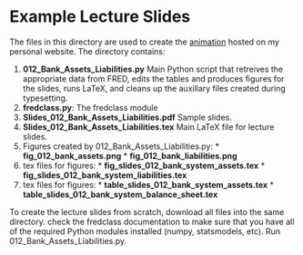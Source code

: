 Example Lecture Slides
======================

The files in this directory are used to create the [animation](http://www.briancjenkins.com/pdf/Slides_012_Bank_Assets_Liabilities.pdf) hosted on my personal website. The directory contains:

  1. **012_Bank_Assets_Liabilities.py**	Main Python script that retreives the appropriate data from FRED, edits the tables and produces figures for the slides, runs LaTeX, and cleans up the auxillary files created during typesetting.
  2. **fredclass.py**: The fredclass module
  3. **Slides_012_Bank_Assets_Liabilities.pdf** Sample slides.
  4. **Slides_012_Bank_Assets_Liabilities.tex**	Main LaTeX file for lecture slides.
  5. Figures created by 012_Bank_Assets_Liabilities.py:
    * **fig_012_bank_assets.png**
    * **fig_012_bank_liabilities.png**
  6. tex files for figures:
    * **fig_slides_012_bank_system_assets.tex**
    * **fig_slides_012_bank_system_liabilities.tex**
  7. tex files for figures:
    * **table_slides_012_bank_system_assets.tex**
    * **table_slides_012_bank_system_balance_sheet.tex**
    <!--* **table_slides_012_bank_system_liabilities.tex**-->
    <!--* **table_slides_012_bank_system_loans.tex**-->

  To create the lecture slides from scratch, download all files into the same directory. check the fredclass documentation to make sure that you have all of the required Python modules installed (numpy, statsmodels, etc). Run 012_Bank_Assets_Liabilities.py.
